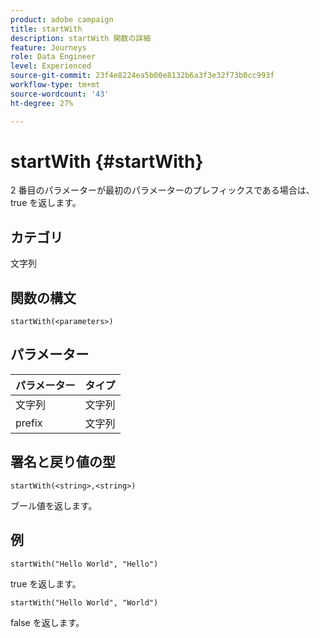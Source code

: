 ```yaml
---
product: adobe campaign
title: startWith
description: startWith 関数の詳細
feature: Journeys
role: Data Engineer
level: Experienced
source-git-commit: 23f4e8224ea5b00e8132b6a3f3e32f73b0cc993f
workflow-type: tm+mt
source-wordcount: '43'
ht-degree: 27%

---
```


# startWith {#startWith}

2 番目のパラメーターが最初のパラメーターのプレフィックスである場合は、true を返します。

## カテゴリ

文字列

## 関数の構文

`startWith(<parameters>)`

## パラメーター

| パラメーター | タイプ |
|-------------|--------|
| 文字列 | 文字列 |
| prefix | 文字列 |

## 署名と戻り値の型

`startWith(<string>,<string>)`

ブール値を返します。

## 例

`startWith("Hello World", "Hello")`

true を返します。

`startWith("Hello World", "World")`

false を返します。
